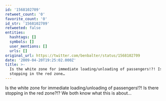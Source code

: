 ```yaml
---
id: '1568102709'
retweet_count: '0'
favorite_count: '0'
id_str: '1568102709'
retweeted: false
entities:
  hashtags: []
  symbols: []
  user_mentions: []
  urls: []
original_url: https://twitter.com/benbalter/status/1568102709
date: '2009-04-20T19:25:02.000Z'
title: >-
  Is the white zone for immediate loading/unloading of passengers!?! Is there
  stopping in the red zone…
---
```


Is the white zone for immediate loading/unloading of passengers!?! Is there stopping in the red zone?!?  We both know what this is about...